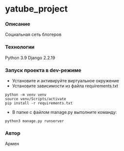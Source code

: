 # yatube_project

### Описание
Социальная сеть блогеров

### Технологии
Python 3.9
Django 2.2.19

### Запуск проекта в dev-режиме
- Установите и активируйте виртуальное окружение
- Установите зависимости из файла requirements.txt
```
python -m venv venv
source venv/Scripts/activate
pip install -r requirements.txt
```
- В папке с файлом manage.py выполните команду:
```
python3 manage.py runserver
```

### Автор
Армен
